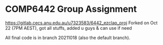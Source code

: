 # COMP6442 Group Assignment

https://gitlab.cecs.anu.edu.au/u7323583/6442_ezclap_proj
Forked on Oct 22 (7PM AEST), got all stuffs, added u guys & can use if need


All final code is in branch 20211018 (also the default branch).
